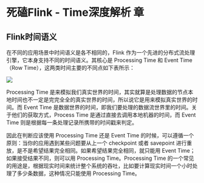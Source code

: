 # 死磕Flink - Time深度解析 章
## Flink时间语义
在不同的应用场景中时间语义是各不相同的，Flink 作为一个先进的分布式流处理引擎，它本身支持不同的时间语义。其核心是 Processing Time 和 Event Time（Row Time），这两类时间主要的不同点如下表所示：

![](https://mmbiz.qpic.cn/mmbiz_png/8AsYBicEePu7uXY232qxDpYFIDFiaABrC6sIgFWSAB5tg2MqOMiavYibXXKuAp73XIlAvO1iaqPJ8eRSeAGLyK966mw/640?wx_fmt=png&tp=webp&wxfrom=5&wx_lazy=1&wx_co=1)

Processing Time 是来模拟我们真实世界的时间，其实就算是处理数据的节点本地时间也不一定是完完全全的真实世界的时间，所以说它是用来模拟真实世界的时间。而 Event Time 是数据世界的时间，即我们要处理的数据流世界里的时间。关于他们的获取方式，Process Time 是通过直接去调用本地机器的时间，而 Event Time 则是根据每一条处理记录所携带的时间戳来判定。

因此在判断应该使用 Processing Time 还是 Event Time 的时候，可以遵循一个原则：当你的应用遇到某些问题要从上一个 checkpoint 或者 savepoint 进行重放，是不是希望结果完全相同。如果希望结果完全相同，就只能用 Event Time；如果接受结果不同，则可以用 Processing Time。Processing Time 的一个常见的用途是，根据现实时间来统计整个系统的吞吐，比如要计算现实时间一个小时处理了多少条数据，这种情况只能使用 Processing Time。

